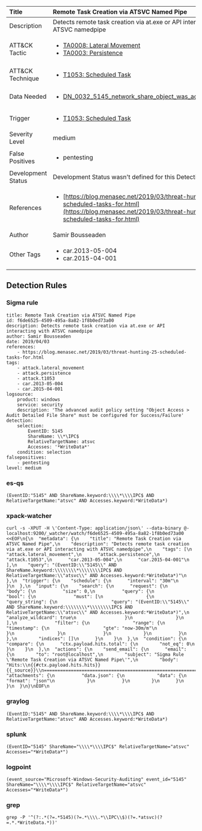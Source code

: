 | Title                | Remote Task Creation via ATSVC Named Pipe                                                                                                                                                 |
|:---------------------|:------------------------------------------------------------------------------------------------------------------------------------------------------------|
| Description          | Detects remote task creation via at.exe or API interacting with ATSVC namedpipe                                                                                                                                           |
| ATT&amp;CK Tactic    |  <ul><li>[TA0008: Lateral Movement](https://attack.mitre.org/tactics/TA0008)</li><li>[TA0003: Persistence](https://attack.mitre.org/tactics/TA0003)</li></ul>  |
| ATT&amp;CK Technique | <ul><li>[T1053: Scheduled Task](https://attack.mitre.org/techniques/T1053)</li></ul>  |
| Data Needed          | <ul><li>[DN_0032_5145_network_share_object_was_accessed_detailed](../Data_Needed/DN_0032_5145_network_share_object_was_accessed_detailed.md)</li></ul>  |
| Trigger              | <ul><li>[T1053: Scheduled Task](../Triggers/T1053.md)</li></ul>  |
| Severity Level       | medium |
| False Positives      | <ul><li>pentesting</li></ul>  |
| Development Status   |  Development Status wasn't defined for this Detection Rule yet  |
| References           | <ul><li>[https://blog.menasec.net/2019/03/threat-hunting-25-scheduled-tasks-for.html](https://blog.menasec.net/2019/03/threat-hunting-25-scheduled-tasks-for.html)</li></ul>  |
| Author               | Samir Bousseaden |
| Other Tags           | <ul><li>car.2013-05-004</li><li>car.2015-04-001</li></ul> | 

## Detection Rules

### Sigma rule

```
title: Remote Task Creation via ATSVC Named Pipe
id: f6de6525-4509-495a-8a82-1f8b0ed73a00
description: Detects remote task creation via at.exe or API interacting with ATSVC namedpipe
author: Samir Bousseaden
date: 2019/04/03
references:
    - https://blog.menasec.net/2019/03/threat-hunting-25-scheduled-tasks-for.html
tags:
    - attack.lateral_movement
    - attack.persistence
    - attack.t1053
    - car.2013-05-004
    - car.2015-04-001
logsource:
    product: windows
    service: security
    description: 'The advanced audit policy setting "Object Access > Audit Detailed File Share" must be configured for Success/Failure'
detection:
    selection:
        EventID: 5145
        ShareName: \\*\IPC$
        RelativeTargetName: atsvc
        Accesses: '*WriteData*'
    condition: selection
falsepositives:
    - pentesting
level: medium

```





### es-qs
    
```
(EventID:"5145" AND ShareName.keyword:\\\\*\\\\IPC$ AND RelativeTargetName:"atsvc" AND Accesses.keyword:*WriteData*)
```


### xpack-watcher
    
```
curl -s -XPUT -H \'Content-Type: application/json\' --data-binary @- localhost:9200/_watcher/watch/f6de6525-4509-495a-8a82-1f8b0ed73a00 <<EOF\n{\n  "metadata": {\n    "title": "Remote Task Creation via ATSVC Named Pipe",\n    "description": "Detects remote task creation via at.exe or API interacting with ATSVC namedpipe",\n    "tags": [\n      "attack.lateral_movement",\n      "attack.persistence",\n      "attack.t1053",\n      "car.2013-05-004",\n      "car.2015-04-001"\n    ],\n    "query": "(EventID:\\"5145\\" AND ShareName.keyword:\\\\\\\\*\\\\\\\\IPC$ AND RelativeTargetName:\\"atsvc\\" AND Accesses.keyword:*WriteData*)"\n  },\n  "trigger": {\n    "schedule": {\n      "interval": "30m"\n    }\n  },\n  "input": {\n    "search": {\n      "request": {\n        "body": {\n          "size": 0,\n          "query": {\n            "bool": {\n              "must": [\n                {\n                  "query_string": {\n                    "query": "(EventID:\\"5145\\" AND ShareName.keyword:\\\\\\\\*\\\\\\\\IPC$ AND RelativeTargetName:\\"atsvc\\" AND Accesses.keyword:*WriteData*)",\n                    "analyze_wildcard": true\n                  }\n                }\n              ],\n              "filter": {\n                "range": {\n                  "timestamp": {\n                    "gte": "now-30m/m"\n                  }\n                }\n              }\n            }\n          }\n        },\n        "indices": []\n      }\n    }\n  },\n  "condition": {\n    "compare": {\n      "ctx.payload.hits.total": {\n        "not_eq": 0\n      }\n    }\n  },\n  "actions": {\n    "send_email": {\n      "email": {\n        "to": "root@localhost",\n        "subject": "Sigma Rule \'Remote Task Creation via ATSVC Named Pipe\'",\n        "body": "Hits:\\n{{#ctx.payload.hits.hits}}{{_source}}\\n================================================================================\\n{{/ctx.payload.hits.hits}}",\n        "attachments": {\n          "data.json": {\n            "data": {\n              "format": "json"\n            }\n          }\n        }\n      }\n    }\n  }\n}\nEOF\n
```


### graylog
    
```
(EventID:"5145" AND ShareName.keyword:\\\\*\\\\IPC$ AND RelativeTargetName:"atsvc" AND Accesses.keyword:*WriteData*)
```


### splunk
    
```
(EventID="5145" ShareName="\\\\*\\\\IPC$" RelativeTargetName="atsvc" Accesses="*WriteData*")
```


### logpoint
    
```
(event_source="Microsoft-Windows-Security-Auditing" event_id="5145" ShareName="\\\\*\\\\IPC$" RelativeTargetName="atsvc" Accesses="*WriteData*")
```


### grep
    
```
grep -P '^(?:.*(?=.*5145)(?=.*\\\\.*\\IPC\\$)(?=.*atsvc)(?=.*.*WriteData.*))'
```



